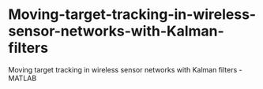 # Moving-target-tracking-in-wireless-sensor-networks-with-Kalman-filters
Moving target tracking in wireless sensor networks with Kalman filters - MATLAB
